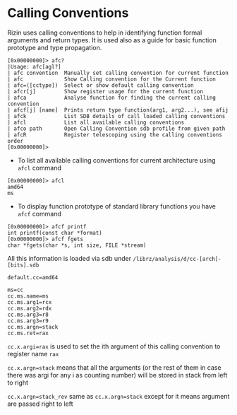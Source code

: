 # Calling Conventions

Rizin uses calling conventions to help in identifying function formal arguments and return types. 
It is used also as a guide for basic function prototype and type propagation.

```
[0x00000000]> afc?
|Usage: afc[agl?]
| afc convention  Manually set calling convention for current function
| afc             Show Calling convention for the Current function
| afc=([cctype])  Select or show default calling convention
| afcr[j]         Show register usage for the current function
| afca            Analyse function for finding the current calling convention
| afcf[j] [name]  Prints return type function(arg1, arg2...), see afij
| afck            List SDB details of call loaded calling conventions
| afcl            List all available calling conventions
| afco path       Open Calling Convention sdb profile from given path
| afcR            Register telescoping using the calling conventions order
[0x00000000]>
```

* To list all available calling conventions for current architecture using `afcl` command

```
[0x00000000]> afcl
amd64
ms
```
* To display function prototype of standard library functions you have `afcf` command 

```
[0x00000000]> afcf printf
int printf(const char *format)
[0x00000000]> afcf fgets
char *fgets(char *s, int size, FILE *stream)
```

All this information is loaded via sdb under `/librz/analysis/d/cc-[arch]-[bits].sdb`

```
default.cc=amd64

ms=cc
cc.ms.name=ms
cc.ms.arg1=rcx
cc.ms.arg2=rdx
cc.ms.arg3=r8
cc.ms.arg3=r9
cc.ms.argn=stack
cc.ms.ret=rax
```

`cc.x.argi=rax` is used to set the ith argument of this calling convention to register name `rax`

`cc.x.argn=stack` means that all the arguments (or the rest of them in case there was argi for any i as counting number) will be stored in stack from left to right

`cc.x.argn=stack_rev` same as `cc.x.argn=stack` except for it means argument are passed right to left
